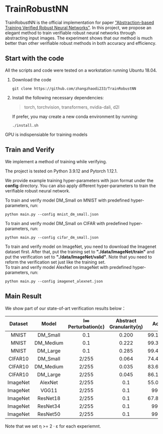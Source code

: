 # TrainRobustNN

TrainRobustNN is the official implementation for paper ["Abstraction-based Training Verified Robust Neural Networks"](). In this project, we propose an elegant method to train verifiable robust neural networks through abstracting input images. The experiment shows that our method is much better than other verifiable robust methods in both accuracy and efficiency.

## Start with the code

All the scripts and code were tested on a workstation running Ubuntu 18.04.

1. Download the code  
	```
	git clone https://github.com/zhangzhaodi233/TrainRobustNN
	```
2. Install the following necessary dependencies:  
	> torch, torchvision, transformers, nvidia-dali, d2l  

	If prefer, you may create a new conda environment by running:

	```
	./install.sh
	```

GPU is indispensiable for training models

## Train and Verify

We implement a method of training while verifying. 

The project is tested on Python 3.9.12 and Pytorch 1.12.1.

We provide example training hyper-parameters with json format under the **config** directory. You can also apply different hyper-parameters to train the verifiable robust neural network.

To train and verify model DM_Small on MNIST with predefined hyper-parameters, run:

	python main.py --config mnist_dm_small.json

To train and verify model DM_Small on CIFAR with predefined hyper-parameters, run:

	python main.py --config cifar_dm_small.json

To train and verify model on ImageNet, you need to download the Imagenet dataset first. After that, put the training set to **"./data/ImageNet/train"** and put the verification set to **"./data/ImageNet/valid"**. Note that you need to reform the verification set just like the training set.   
To train and verify model AlexNet on ImageNet with predefined hyper-parameters, run:

	python main.py --config imagenet_alexnet.json


## Main Result

We show part of our state-of-art verification results below：

| Dataset      | Model     | l∞ Perturbation(ε) | Abstract Granularity(η) | Acc    | Time(s)   |
| :----------: | :-------: | :----------------: | :------------------: | :----: | :----: |
| MNIST        | DM_Small  | 0.1                | 0.200                  |  99.10%   |  2.18  |
| MNIST        | DM_Medium | 0.1                | 0.222                  |  99.36%   |  2.32   |
| MNIST        | DM_Large  | 0.1                | 0.285                  |  99.43%   |  4.28   |
| CIFAR10      | DM_Small  | 2/255              | 0.064                  |  74.48%   |  3.31   |
| CIFAR10      | DM_Medium | 2/255              | 0.035                  |  83.60%   |  3.58   |
| CIFAR10      | DM_Large  | 2/255              | 0.045                  |  86.19%   |  5.29   |
| ImageNet     | AlexNet   | 2/255              | 0.1                  |  55.04%   |  481.35   |
| ImageNet     | VGG11     | 2/255              | 0.1                  |  99%   |  10s   |
| ImageNet     | ResNet18  | 2/255              | 0.1                  |  67.85%   |  208.10   |
| ImageNet     | ResNet34  | 2/255              | 0.1                  |  99%   |  10s   |
| ImageNet     | ResNet50  | 2/255              | 0.1                  |  99%   |  10s   |

Note that we set η >= 2 · ε for each experiemnt. 